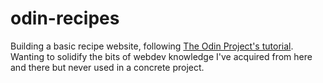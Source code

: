 # odin-recipes

Building a basic recipe website, following [The Odin Project's tutorial](https://www.theodinproject.com/lessons/foundations-recipes).
Wanting to solidify the bits of webdev knowledge I've acquired from here and there but never used in a concrete project.
